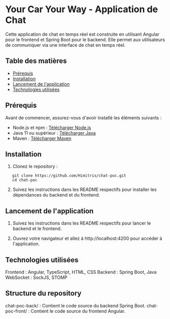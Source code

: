 # Your Car Your Way - Application de Chat

Cette application de chat en temps réel est construite en utilisant Angular pour le frontend et Spring Boot pour le backend. Elle permet aux utilisateurs de communiquer via une interface de chat en temps réel.

## Table des matières

- [Prérequis](#prérequis)
- [Installation](#installation)
- [Lancement de l'application](#lancement-de-lapplication)
- [Technologies utilisées](#technologies-utilisées)

## Prérequis

Avant de commencer, assurez-vous d'avoir installé les éléments suivants :

- Node.js et npm : [Télécharger Node.js](https://nodejs.org/)
- Java 11 ou supérieur : [Télécharger Java](https://www.oracle.com/java/technologies/javase-jdk11-downloads.html)
- Maven : [Télécharger Maven](https://maven.apache.org/download.cgi)

## Installation

1. Clonez le repository :
```
   git clone https://github.com/Himitris/chat-poc.git
   cd chat-poc
```

2. Suivez les instructions dans les README respectifs pour installer les dépendances du backend et du frontend.

## Lancement de l'application

1. Suivez les instructions dans les README respectifs pour lancer le backend et le frontend.

2. Ouvrez votre navigateur et allez à http://localhost:4200 pour accéder à l'application.

## Technologies utilisées

Frontend : Angular, TypeScript, HTML, CSS
Backend : Spring Boot, Java
WebSocket : SockJS, STOMP

## Structure du repository
chat-poc-back/ : Contient le code source du backend Spring Boot.
chat-poc-front/ : Contient le code source du frontend Angular.
